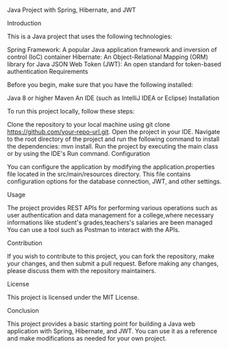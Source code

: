Java Project with Spring, Hibernate, and JWT

Introduction

This is a Java project that uses the following technologies:

Spring Framework: A popular Java application framework and inversion of control (IoC) container
Hibernate: An Object-Relational Mapping (ORM) library for Java
JSON Web Token (JWT): An open standard for token-based authentication
Requirements

Before you begin, make sure that you have the following installed:

Java 8 or higher
Maven
An IDE (such as IntelliJ IDEA or Eclipse)
Installation

To run this project locally, follow these steps:

Clone the repository to your local machine using git clone https://github.com/your-repo-url.git.
Open the project in your IDE.
Navigate to the root directory of the project and run the following command to install the dependencies: mvn install.
Run the project by executing the main class or by using the IDE's Run command.
Configuration

You can configure the application by modifying the application.properties file located in the src/main/resources directory. This file contains configuration options for the database connection, JWT, and other settings.

Usage

The project provides REST APIs for performing various operations such as user authentication and data management for a college,where necessary informations like student's grades,teachers's salaries are been managed You can use a tool such as Postman to interact with the APIs.

Contribution

If you wish to contribute to this project, you can fork the repository, make your changes, and then submit a pull request. Before making any changes, please discuss them with the repository maintainers.

License

This project is licensed under the MIT License.

Conclusion

This project provides a basic starting point for building a Java web application with Spring, Hibernate, and JWT. You can use it as a reference and make modifications as needed for your own project.



